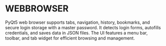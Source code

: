 # WEBBROWSER
PyQt5 web browser supports tabs, navigation, history, bookmarks, and secure login storage with a master password. It detects login forms, autofills credentials, and saves data in JSON files. The UI features a menu bar, toolbar, and tab widget for efficient browsing and management.
 
